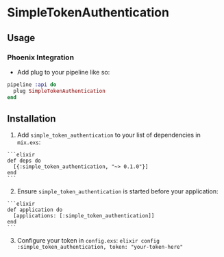 # SimpleTokenAuthentication

## Usage
### Phoenix Integration
  - Add plug to your pipeline like so:
  
  ```elixir
  pipeline :api do
    plug SimpleTokenAuthentication
  end
  ```

## Installation

  1. Add `simple_token_authentication` to your list of dependencies in `mix.exs`:

    ```elixir
    def deps do
      [{:simple_token_authentication, "~> 0.1.0"}]
    end
    ```

  2. Ensure `simple_token_authentication` is started before your application:

    ```elixir
    def application do
      [applications: [:simple_token_authentication]]
    end
    ```

  3. Configure your token in `config.exs`:
    ```elixir
    config :simple_token_authentication, token: "your-token-here"
    ```

